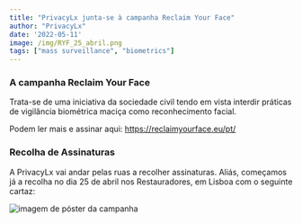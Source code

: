 ```yaml
---
title: "PrivacyLx junta-se à campanha Reclaim Your Face"
author: "PrivacyLx"
date: '2022-05-11'
image: /img/RYF_25_abril.png
tags: ["mass surveillance", "biometrics"]
---
```


### A campanha Reclaim Your Face

Trata-se de uma iniciativa da sociedade civil tendo em vista interdir práticas de vigilância biométrica maciça como reconhecimento facial.

Podem ler mais e assinar aqui: https://reclaimyourface.eu/pt/

### Recolha de Assinaturas

A PrivacyLx vai andar pelas ruas a recolher assinaturas. Aliás, começamos já a recolha no dia 25 de abril nos Restauradores, em Lisboa com o seguinte cartaz:


![imagem de póster da campanha](/img/RYF_25_abril.png)


